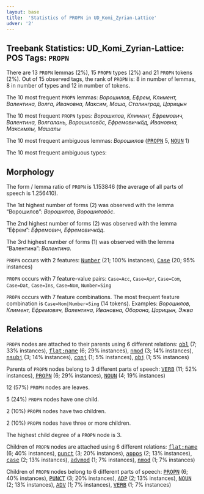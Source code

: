 ```yaml
---
layout: base
title:  'Statistics of PROPN in UD_Komi_Zyrian-Lattice'
udver: '2'
---
```


## Treebank Statistics: UD_Komi_Zyrian-Lattice: POS Tags: `PROPN`

There are 13 `PROPN` lemmas (2%), 15 `PROPN` types (2%) and 21 `PROPN` tokens (2%).
Out of 15 observed tags, the rank of `PROPN` is: 8 in number of lemmas, 8 in number of types and 12 in number of tokens.

The 10 most frequent `PROPN` lemmas: <em>Ворошилов, Ефрем, Климент, Валентина, Волга, Ивановна, Максим, Маша, Сталинград, Царицын</em>

The 10 most frequent `PROPN` types:  <em>Ворошилов, Климент, Ефремович, Валентина, Волгалань, Ворошиловӧс, Ефремовичкӧд, Ивановна, Максимлы, Машалы</em>

The 10 most frequent ambiguous lemmas: <em>Ворошилов</em> (<tt><a href="kpv_lattice-pos-PROPN.html">PROPN</a></tt> 5, <tt><a href="kpv_lattice-pos-NOUN.html">NOUN</a></tt> 1)

The 10 most frequent ambiguous types:  



## Morphology

The form / lemma ratio of `PROPN` is 1.153846 (the average of all parts of speech is 1.256410).

The 1st highest number of forms (2) was observed with the lemma “Ворошилов”: <em>Ворошилов, Ворошиловӧс</em>.

The 2nd highest number of forms (2) was observed with the lemma “Ефрем”: <em>Ефремович, Ефремовичкӧд</em>.

The 3rd highest number of forms (1) was observed with the lemma “Валентина”: <em>Валентина</em>.

`PROPN` occurs with 2 features: <tt><a href="kpv_lattice-feat-Number.html">Number</a></tt> (21; 100% instances), <tt><a href="kpv_lattice-feat-Case.html">Case</a></tt> (20; 95% instances)

`PROPN` occurs with 7 feature-value pairs: `Case=Acc`, `Case=Apr`, `Case=Com`, `Case=Dat`, `Case=Ins`, `Case=Nom`, `Number=Sing`

`PROPN` occurs with 7 feature combinations.
The most frequent feature combination is `Case=Nom|Number=Sing` (14 tokens).
Examples: <em>Ворошилов, Климент, Ефремович, Валентина, Ивановна, Оборона, Царицын, Эжва</em>


## Relations

`PROPN` nodes are attached to their parents using 6 different relations: <tt><a href="kpv_lattice-dep-obl.html">obl</a></tt> (7; 33% instances), <tt><a href="kpv_lattice-dep-flat-name.html">flat:name</a></tt> (6; 29% instances), <tt><a href="kpv_lattice-dep-nmod.html">nmod</a></tt> (3; 14% instances), <tt><a href="kpv_lattice-dep-nsubj.html">nsubj</a></tt> (3; 14% instances), <tt><a href="kpv_lattice-dep-conj.html">conj</a></tt> (1; 5% instances), <tt><a href="kpv_lattice-dep-obj.html">obj</a></tt> (1; 5% instances)

Parents of `PROPN` nodes belong to 3 different parts of speech: <tt><a href="kpv_lattice-pos-VERB.html">VERB</a></tt> (11; 52% instances), <tt><a href="kpv_lattice-pos-PROPN.html">PROPN</a></tt> (6; 29% instances), <tt><a href="kpv_lattice-pos-NOUN.html">NOUN</a></tt> (4; 19% instances)

12 (57%) `PROPN` nodes are leaves.

5 (24%) `PROPN` nodes have one child.

2 (10%) `PROPN` nodes have two children.

2 (10%) `PROPN` nodes have three or more children.

The highest child degree of a `PROPN` node is 3.

Children of `PROPN` nodes are attached using 6 different relations: <tt><a href="kpv_lattice-dep-flat-name.html">flat:name</a></tt> (6; 40% instances), <tt><a href="kpv_lattice-dep-punct.html">punct</a></tt> (3; 20% instances), <tt><a href="kpv_lattice-dep-appos.html">appos</a></tt> (2; 13% instances), <tt><a href="kpv_lattice-dep-case.html">case</a></tt> (2; 13% instances), <tt><a href="kpv_lattice-dep-advmod.html">advmod</a></tt> (1; 7% instances), <tt><a href="kpv_lattice-dep-nmod.html">nmod</a></tt> (1; 7% instances)

Children of `PROPN` nodes belong to 6 different parts of speech: <tt><a href="kpv_lattice-pos-PROPN.html">PROPN</a></tt> (6; 40% instances), <tt><a href="kpv_lattice-pos-PUNCT.html">PUNCT</a></tt> (3; 20% instances), <tt><a href="kpv_lattice-pos-ADP.html">ADP</a></tt> (2; 13% instances), <tt><a href="kpv_lattice-pos-NOUN.html">NOUN</a></tt> (2; 13% instances), <tt><a href="kpv_lattice-pos-ADV.html">ADV</a></tt> (1; 7% instances), <tt><a href="kpv_lattice-pos-VERB.html">VERB</a></tt> (1; 7% instances)

